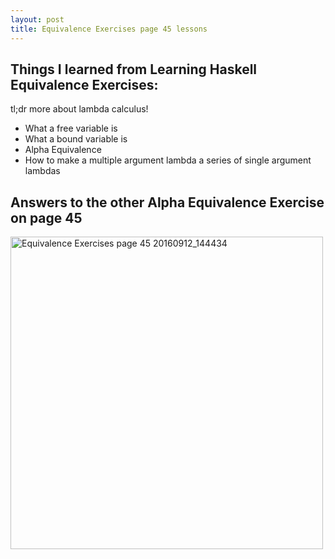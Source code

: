 ```yaml
---
layout: post
title: Equivalence Exercises page 45 lessons 
---
```


## Things I learned from Learning Haskell Equivalence Exercises: 
tl;dr more about lambda calculus!

* What a free variable is
* What a bound variable is
* Alpha Equivalence
* How to make a multiple argument lambda a series of single argument lambdas

## Answers to the other Alpha Equivalence Exercise on page 45

<a data-flickr-embed="true"  href="https://www.flickr.com/photos/roland/29559775781/in/dateposted-ff/" title="Equivalence Exercises page 45 20160912_144434"><img src="https://c6.staticflickr.com/9/8485/29559775781_59c9f60cec.jpg" width="500" height="500" alt="Equivalence Exercises page 45 20160912_144434"></a><script async src="//embedr.flickr.com/assets/client-code.js" charset="utf-8"></script>


